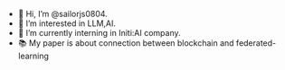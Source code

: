 - 👋 Hi, I’m @sailorjs0804.
- 👀 I’m interested in LLM,AI.
- 🌱 I’m currently interning in Initi:AI company.
- 📚 My paper is about connection between blockchain and federated-learning
